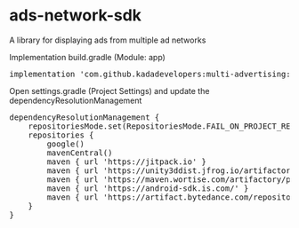 # ads-network-sdk
A library for displaying ads from multiple ad networks

Implementation build.gradle (Module: app)
<pre>
implementation 'com.github.kadadevelopers:multi-advertising:2.8.5'
</pre>

Open settings.gradle (Project Settings) and update the dependencyResolutionManagement
<pre>
dependencyResolutionManagement {
    repositoriesMode.set(RepositoriesMode.FAIL_ON_PROJECT_REPOS)
    repositories {
        google()
        mavenCentral()
        maven { url 'https://jitpack.io' }
        maven { url 'https://unity3ddist.jfrog.io/artifactory/unity-mediation-mvn-prod-local/' }
        maven { url 'https://maven.wortise.com/artifactory/public' }
        maven { url 'https://android-sdk.is.com/' }
        maven { url 'https://artifact.bytedance.com/repository/pangle' }
    }
}
</pre>
